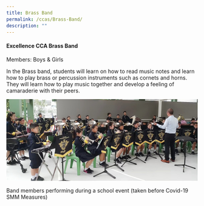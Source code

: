 ```yaml
---
title: Brass Band
permalink: /ccas/Brass-Band/
description: ""
---
```

#### **Excellence CCA Brass Band**


Members: Boys & Girls  

In the Brass band, students will learn on how to read music notes and learn how to play brass or percussion instruments such as cornets and horns. They will learn how to play music together and develop a feeling of camaraderie with their peers.

![](/images/Fuhua%20Experience/Student%20Development/CCA/Brass%20Band/B1.jpg)

Band members performing during a school event (taken before Covid-19 SMM Measures)